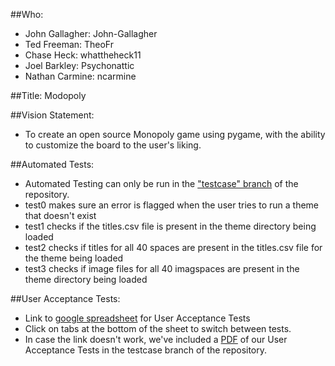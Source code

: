 ##Who:
 * John Gallagher: John-Gallagher
 * Ted Freeman: TheoFr
 * Chase Heck: whattheheck11
 * Joel Barkley: Psychonattic
 * Nathan Carmine: ncarmine
 
##Title: Modopoly

##Vision Statement:
 * To create an open source Monopoly game using pygame, with the ability to customize the board to the user's liking.

##Automated Tests:
 * Automated Testing can only be run in the ["testcase" branch](https://github.com/John-Gallagher/GroupProject-CSCI3308/tree/testcase) of the repository.
 * test0 makes sure an error is flagged when the user tries to run a theme that doesn't exist
 * test1 checks if the titles.csv file is present in the theme directory being loaded
 * test2 checks if titles for all 40 spaces are present in the titles.csv file for the theme being loaded
 * test3 checks if image files for all 40 imagspaces are present in the theme directory being loaded

##User Acceptance Tests:
 * Link to [google spreadsheet](https://docs.google.com/spreadsheets/d/1766dySpz8GaINldfmhx8DVYB1YtJl12H6tJG3r4XApc/edit?ts=57045bf5#gid=0 ) for User Acceptance Tests 
 * Click on tabs at the bottom of the sheet to switch between tests.
 * In case the link doesn't work, we've included a [PDF](https://github.com/John-Gallagher/GroupProject-CSCI3308/blob/testcase/CSCI%203308%20User%20Acceptance%20Tests.pdf) of our User Acceptance Tests in the testcase branch of the repository.
